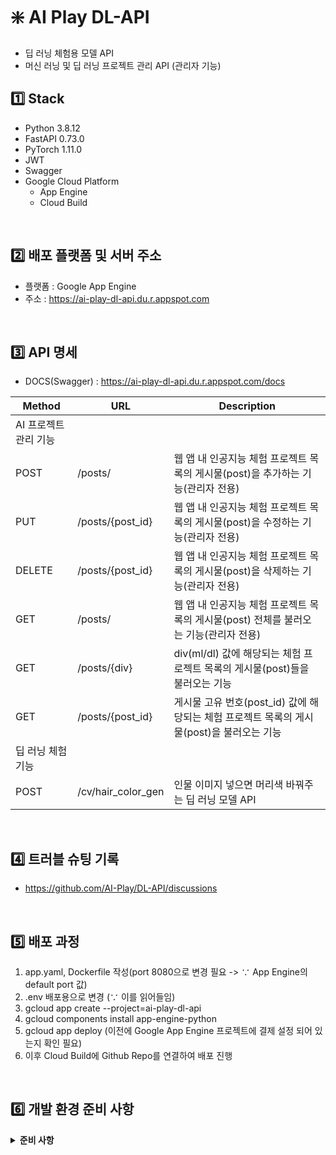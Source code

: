 # ❇️ AI Play DL-API

- 딥 러닝 체험용 모델 API
- 머신 러닝 및 딥 러닝 프로젝트 관리 API (관리자 기능)

## :one: Stack

- Python 3.8.12
- FastAPI 0.73.0
- PyTorch 1.11.0
- JWT
- Swagger
- Google Cloud Platform
  - App Engine
  - Cloud Build

<br/>

## :two: 배포 플랫폼 및 서버 주소

- 플랫폼 : Google App Engine
- 주소 : https://ai-play-dl-api.du.r.appspot.com

<br/>

## :three: API 명세

- DOCS(Swagger) : https://ai-play-dl-api.du.r.appspot.com/docs

| Method                | URL                | Description                                                                               |
| --------------------- | ------------------ | ----------------------------------------------------------------------------------------- |
| AI 프로젝트 관리 기능 |                    |                                                                                           |
| POST                  | /posts/            | 웹 앱 내 인공지능 체험 프로젝트 목록의 게시물(post)을 추가하는 기능(관리자 전용)          |
| PUT                   | /posts/{post_id}   | 웹 앱 내 인공지능 체험 프로젝트 목록의 게시물(post)을 수정하는 기능(관리자 전용)          |
| DELETE                | /posts/{post_id}   | 웹 앱 내 인공지능 체험 프로젝트 목록의 게시물(post)을 삭제하는 기능(관리자 전용)          |
| GET                   | /posts/            | 웹 앱 내 인공지능 체험 프로젝트 목록의 게시물(post) 전체를 불러오는 기능(관리자 전용)     |
| GET                   | /posts/{div}       | div(ml/dl) 값에 해당되는 체험 프로젝트 목록의 게시물(post)들을 불러오는 기능              |
| GET                   | /posts/{post_id}   | 게시물 고유 번호(post_id) 값에 해당되는 체험 프로젝트 목록의 게시물(post)을 불러오는 기능 |
| 딥 러닝 체험 기능     |                    |                                                                                           |
| POST                  | /cv/hair_color_gen | 인물 이미지 넣으면 머리색 바꿔주는 딥 러닝 모델 API                                       |

<br/>

## :four: 트러블 슈팅 기록

- https://github.com/AI-Play/DL-API/discussions

<br/>

## :five: 배포 과정

1. app.yaml, Dockerfile 작성(port 8080으로 변경 필요 -> ∵ App Engine의 default port 값)
2. .env 배포용으로 변경 (∵ 이를 읽어들임)
3. gcloud app create --project=ai-play-dl-api
4. gcloud components install app-engine-python
5. gcloud app deploy (이전에 Google App Engine 프로젝트에 결제 설정 되어 있는지 확인 필요)
6. 이후 Cloud Build에 Github Repo를 연결하여 배포 진행

<br/>

## :six: 개발 환경 준비 사항

<details>
  <summary><b>준비 사항</b></summary>

  ```
  # 필요한 모듈 및 패키지 설치
  python -m pip install -r requirements.txt

  # DB 테이블 마이그레이션
  # (배포 시에는 배포 완료 후 별도로 시행할 것. 처음 한 번 하면 내용 변경되지 않는 한 또 할 필요 없음.)
  # (Dockerfile 내의 해당 코드를 필요에 따라 주석 처리 혹은 해제 후 배포하기)
  alembic upgrade head
  ```

  ##### 개발 서버 실행

  ```
  uvicorn main:app --reload
  ```
</details>